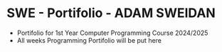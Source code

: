 # SWE - Portifolio - ADAM SWEIDAN
- Portifolio for 1st Year Computer Programming Course 2024/2025
- All weeks Programming Portifolio will be put here